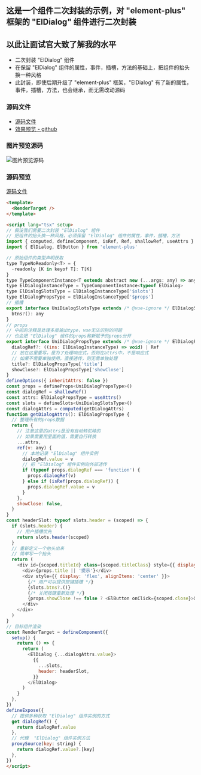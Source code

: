 ## 这是一个组件二次封装的示例，对 "element-plus" 框架的 "ElDialog" 组件进行二次封装
## 以此让面试官大致了解我的水平


- 二次封装 "ElDialog" 组件
- 在保留 "ElDialog" 组件的属性，事件，插槽，方法的基础上，把组件的抬头换一种风格
- 此封装，即使后期升级了 "element-plus" 框架，"ElDialog" 有了新的属性，事件，插槽，方法，也会继承，而无需改动源码

### 源码文件
- [源码文件](https://gitee.com/ziningxu/InterviewWorks/raw/master/src/UniDialog.vue)
- [效果预览 - github](https://ziningxu.github.io/InterviewWorks/)

### 图片预览源码
![图片预览源码](https://gitee.com/ziningxu/InterviewWorks/raw/master/code.png)

### 源码预览
[源码文件](https://gitee.com/ziningxu/InterviewWorks/raw/master/src/UniDialog.vue)
```html
<template>
  <RenderTarget />
</template>

<script lang="tsx" setup>
// 假设我们需要二次封装 "ElDialog" 组件
// 把组件的抬头换一种风格，必须保留 "ElDialog" 组件的属性，事件，插槽，方法
import { computed, defineComponent, isRef, Ref, shallowRef, useAttrs } from 'vue'
import { ElDialog, ElButton } from 'element-plus'

// 原始组件的类型声明获取
type TypeNoReadonly<T> = {
  -readonly [K in keyof T]: T[K]
}
type TypeComponentInstance<T extends abstract new (...args: any) => any> = TypeNoReadonly<InstanceType<T>>
type ElDialogInstanceType = TypeComponentInstance<typeof ElDialog>
type ElDialogSlotsType = ElDialogInstanceType['$slots']
type ElDialogPropsType = ElDialogInstanceType['$props']
// 插槽
export interface UniDialogSlotsType extends /* @vue-ignore */ ElDialogSlotsType {
  btns?(): any
}
// props
// 中间的注释是处理多层输出type，vue无法识别的问题
// 也会把 "ElDialog" 组件的props和新赋予的props分开
export interface UniDialogPropsType extends /* @vue-ignore */ ElDialogPropsType {
  dialogRef?: ((ins: ElDialogInstanceType) => void) | Ref
  // 放在这里重写，是为了处理响应式，否则在attrs中，不是响应式
  // 如果不需要单独使用，直接透传，则无需单独处理
  title?: ElDialogPropsType['title']
  showClose?: ElDialogPropsType['showClose']
}
defineOptions({ inheritAttrs: false })
const props = defineProps<UniDialogPropsType>()
const dialogRef = shallowRef()
const attrs: ElDialogPropsType = useAttrs()
const slots = defineSlots<UniDialogSlotsType>()
const dialogAttrs = computed(getDialogAttrs)
function getDialogAttrs(): ElDialogPropsType {
  // 整理所有的props数据
  return {
    // 注意这里的attrs是没有自动转驼峰的
    // 如果需要用里面的值，需要自行转换
    ...attrs,
    ref(v: any) {
      // 本地记录 "ElDialog" 组件实例
      dialogRef.value = v
      // 把 "ElDialog" 组件实例向外部透传
      if (typeof props.dialogRef === 'function') {
        props.dialogRef(v)
      } else if (isRef(props.dialogRef)) {
        props.dialogRef.value = v
      }
    },
    showClose: false,
  }
}
const headerSlot: typeof slots.header = (scoped) => {
  if (slots.header) {
    // 用户插槽优先
    return slots.header(scoped)
  }
  // 重新定义一个抬头出来
  // 简单写一个抬头
  return (
    <div id={scoped.titleId} class={scoped.titleClass} style={{ display: 'flex', justifyContent: 'space-between', alignItems: 'center' }}>
      <div>{props.title || '提示'}</div>
      <div style={{ display: 'flex', alignItems: 'center' }}>
        {/* 用户可以提供按键插槽 */}
        {slots.btns?.()}
        {/* 关闭按键重新处理 */}
        {props.showClose !== false ? <ElButton onClick={scoped.close}>X</ElButton> : null}
      </div>
    </div>
  )
}
// 目标组件渲染
const RenderTarget = defineComponent({
  setup() {
    return () => {
      return (
        <ElDialog {...dialogAttrs.value}>
          {{
            ...slots,
            header: headerSlot,
          }}
        </ElDialog>
      )
    }
  },
})
defineExpose({
  // 提供多种获取 "ElDialog" 组件实例的方式
  get dialogRef() {
    return dialogRef.value
  },
  // 代理  "ElDialog" 组件实例方法
  proxySource(key: string) {
    return dialogRef.value?.[key]
  },
})
</script>
```
